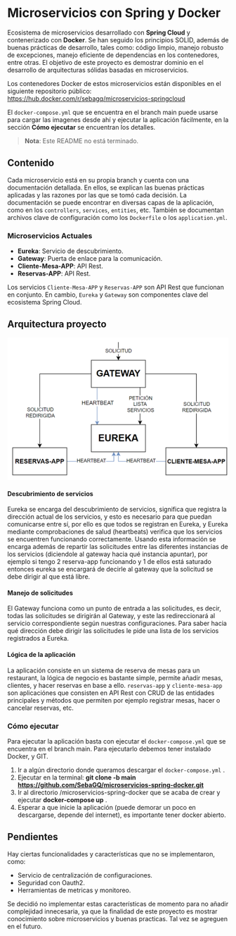 # Microservicios con Spring y Docker

Ecosistema de microservicios desarrollado con **Spring Cloud** y contenerizado con **Docker**. Se han seguido los principios SOLID, además de buenas prácticas de desarrollo, tales como: código limpio, manejo robusto de excepciones, manejo eficiente de dependencias en los contenedores, entre otras. El objetivo de este proyecto es demostrar dominio en el desarrollo de arquitecturas sólidas basadas en microservicios.

Los contenedores Docker de estos microservicios están disponibles en el siguiente repositorio público: https://hub.docker.com/r/sebagq/microservicios-springcloud

El `docker-compose.yml` que se encuentra en el branch main puede usarse para cargar las imagenes desde ahí y ejecutar la aplicación fácilmente, en la sección **Cómo ejecutar** se encuentran los detalles.


> **Nota**: Este README no está terminado.

## Contenido

Cada microservicio está en su propia branch y cuenta con una documentación detallada. En ellos, se explican las buenas prácticas aplicadas y las razones por las que se tomó cada decisión. La documentación se puede encontrar en diversas capas de la aplicación, como en los `controllers`, `services`, `entities`, etc. También se documentan archivos clave de configuración como los `Dockerfile` o los `application.yml`.

### Microservicios Actuales

- **Eureka**: Servicio de descubrimiento.
- **Gateway**: Puerta de enlace para la comunicación.
- **Cliente-Mesa-APP**: API Rest.
- **Reservas-APP**: API Rest.

Los servicios `Cliente-Mesa-APP` y `Reservas-APP` son API Rest que funcionan en conjunto. En cambio, `Eureka` y `Gateway` son componentes clave del ecosistema Spring Cloud.

## Arquitectura proyecto

<img src="./diagrama-arquitectura.png" alt="Imagen 1" width="1200">

#### Descubrimiento de servicios
Eureka se encarga del descubrimiento de servicios, significa que registra la dirección actual de los servicios, y esto es necesario para que puedan comunicarse entre sí, por ello es que todos se registran en Eureka, y Eureka mediante comprobaciones de salud (heartbeats) verifica que los servicios se encuentren funcionando correctamente. Usando esta información se encarga además de repartir las solicitudes entre las diferentes instancias de los servicios (diciendole al gateway hacia qué instancia apuntar), por ejemplo si tengo 2 reserva-app funcionando y 1 de ellos está saturado entonces eureka se encargará de decirle al gateway que la solicitud se debe dirigir al que está libre.

#### Manejo de solicitudes
El Gateway funciona como un punto de entrada a las solicitudes, es decir, todas las solicitudes se dirigirán al Gateway, y este las redireccionará al servicio correspondiente según nuestras configuraciones. Para saber hacia qué dirección debe dirigir las solicitudes le pide una lista de los servicios registrados a Eureka.

#### Lógica de la aplicación
La aplicación consiste en un sistema de reserva de mesas para un restaurant, la lógica de negocio es bastante simple, permite añadir mesas, clientes, y hacer reservas en base a ello. `reservas-app` y `cliente-mesa-app` son aplicaciónes que consisten en API Rest con CRUD de las entidades principales y métodos que permiten por ejemplo registrar mesas, hacer o cancelar reservas, etc.


### Cómo ejecutar

Para ejecutar la aplicación basta con ejecutar el `docker-compose.yml` que se encuentra en el branch main.
Para ejecutarlo debemos tener instalado Docker, y GIT.
1. Ir a algún directorio donde queramos descargar el `docker-compose.yml` .
2. Ejecutar en la terminal: **git clone -b main https://github.com/SebaGQ/microservicios-spring-docker.git**
3. Ir al directorio /microservicios-spring-docker que se acaba de crear  y ejecutar **docker-compose up** .
4. Esperar a que inicie la aplicación (puede demorar un poco en descargarse, depende del internet), es importante tener docker abierto.


## Pendientes

Hay ciertas funcionalidades y características que no se implementaron, como:

- Servicio de centralización de configuraciones.
- Seguridad con Oauth2.
- Herramientas de metricas y monitoreo.

Se decidió no implementar estas características de momento para no añadir complejidad innecesaria, ya que la finalidad de este proyecto es mostrar conocimiento sobre microservicios y buenas practicas. Tal vez se agreguen en el futuro.

